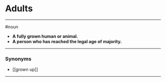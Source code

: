 # Adults
---
#noun
- **A fully grown human or animal.**
- **A person who has reached the legal age of majority.**
---
### Synonyms
- [[grown up]]
---
